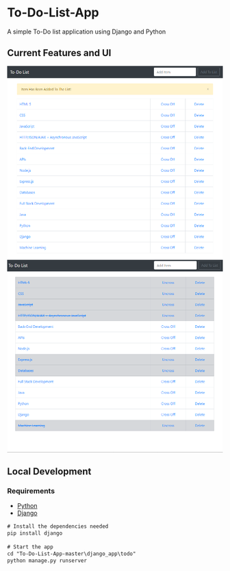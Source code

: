# To-Do-List-App
A simple To-Do list application using Django and Python

## Current Features and UI

<img src="images/Image1.PNG" weight="200" height="450">    <img src="images/Image3.PNG" weight="200" height="450">


## Local Development
### Requirements
 - [Python](https://www.python.org/downloads/)
 - [Django](https://www.djangoproject.com/)

```
# Install the dependencies needed
pip install django

# Start the app
cd "To-Do-List-App-master\django_app\todo" 
python manage.py runserver

```
